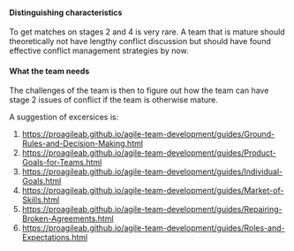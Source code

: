 #### Distinguishing characteristics
To get matches on stages 2 and 4 is very rare. A team that is mature should theoretically not have lengthy conflict discussion but should have found effective conflict management strategies by now.

#### What the team needs
The challenges of the team is then to figure out how the team can have stage 2 issues of conflict if the team is otherwise mature.

A suggestion of excersices is:
1. https://proagileab.github.io/agile-team-development/guides/Ground-Rules-and-Decision-Making.html
2. https://proagileab.github.io/agile-team-development/guides/Product-Goals-for-Teams.html
3. https://proagileab.github.io/agile-team-development/guides/Individual-Goals.html
4. https://proagileab.github.io/agile-team-development/guides/Market-of-Skills.html
5. https://proagileab.github.io/agile-team-development/guides/Repairing-Broken-Agreements.html
6. https://proagileab.github.io/agile-team-development/guides/Roles-and-Expectations.html
